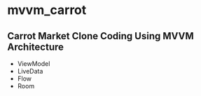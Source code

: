# mvvm_carrot
## Carrot Market Clone Coding Using MVVM Architecture <br>
- ViewModel
- LiveData
- Flow
- Room
